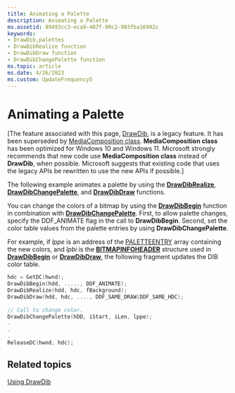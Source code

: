 ```yaml
---
title: Animating a Palette
description: Animating a Palette
ms.assetid: 89493cc3-eca9-407f-99c2-903fba16992c
keywords:
- DrawDib,palettes
- DrawDibRealize function
- DrawDibDraw function
- DrawDibChangePalette function
ms.topic: article
ms.date: 4/26/2023
ms.custom: UpdateFrequency5
---
```


# Animating a Palette

\[The feature associated with this page, [DrawDib](/windows/win32/multimedia/drawdib), is a legacy feature. It has been superseded by [MediaComposition class](/uwp/api/Windows.Media.Editing.MediaComposition). **MediaComposition class** has been optimized for Windows 10 and Windows 11. Microsoft strongly recommends that new code use **MediaComposition class** instead of **DrawDib**, when possible. Microsoft suggests that existing code that uses the legacy APIs be rewritten to use the new APIs if possible.\]

The following example animates a palette by using the [**DrawDibRealize**](/windows/desktop/api/Vfw/nf-vfw-drawdibrealize), [**DrawDibChangePalette**](/windows/desktop/api/Vfw/nf-vfw-drawdibchangepalette), and [**DrawDibDraw**](/windows/desktop/api/Vfw/nf-vfw-drawdibdraw) functions.

You can change the colors of a bitmap by using the [**DrawDibBegin**](/windows/desktop/api/Vfw/nf-vfw-drawdibbegin) function in combination with [**DrawDibChangePalette**](/windows/desktop/api/Vfw/nf-vfw-drawdibchangepalette). First, to allow palette changes, specify the DDF\_ANIMATE flag in the call to **DrawDibBegin**. Second, set the color table values from the palette entries by using **DrawDibChangePalette**.

For example, if *lppe* is an address of the [PALETTEENTRY](/previous-versions//ms532623(v=vs.85)) array containing the new colors, and *lpbi* is the [**BITMAPINFOHEADER**](/windows/win32/api/wingdi/ns-wingdi-bitmapinfoheader) structure used in [**DrawDibBegin**](/windows/desktop/api/Vfw/nf-vfw-drawdibbegin) or [**DrawDibDraw**](/windows/desktop/api/Vfw/nf-vfw-drawdibdraw), the following fragment updates the DIB color table.


```C++
hdc = GetDC(hwnd); 
DrawDibBegin(hdd, ....., DDF_ANIMATE); 
DrawDibRealize(hdd, hdc, fBackground); 
DrawDibDraw(hdd, hdc, ...., DDF_SAME_DRAW|DDF_SAME_HDC); 
 
// Call to change color. 
DrawDibChangePalette(hDD, iStart, iLen, lppe); 
. 
. 
. 
ReleaseDC(hwnd, hdc); 

```



## Related topics

<dl> <dt>

[Using DrawDib](using-drawdib.md)
</dt> </dl>

 

 